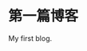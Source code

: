 <!--
 * @Author: wei_qx
 * @Date: 2021-09-04 14:33:17
 * @Description: 
 * @LastEditor: wei_qx
 * @LastEditTime: 2021-09-04 14:33:18
-->
# 第一篇博客

My first blog.